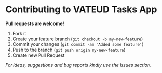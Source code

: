 # Contributing to VATEUD Tasks App

__Pull requests are welcome!__

1. Fork it
2. Create your feature branch (`git checkout -b my-new-feature`)
3. Commit your changes (`git commit -am 'Added some feature'`)
4. Push to the branch (`git push origin my-new-feature`)
5. Create new Pull Request

_For ideas, suggestions and bug reports kindly use the Issues section._
